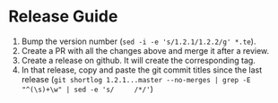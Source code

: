 # Release Guide

1. Bump the version number (`sed -i -e 's/1.2.1/1.2.2/g' *.te`).
1. Create a PR with all the changes above and merge it after a review.
1. Create a release on github. It will create the corresponding tag.
1. In that release, copy and paste the git commit titles since the last release
(`git shortlog 1.2.1...master --no-merges | grep -E "^(\s)+\w" | sed -e 's/     /*/'`)
